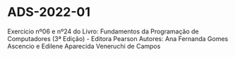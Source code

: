 # ADS-2022-01
Exercicio nº06 e nº24 do Livro: Fundamentos da Programação de Computadores (3ª Edição) - Editora Pearson  Autores: Ana Fernanda Gomes Ascencio e Edilene Aparecida Veneruchi de Campos
